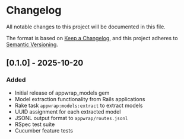 # Changelog

All notable changes to this project will be documented in this file.

The format is based on [Keep a Changelog](https://keepachangelog.com/en/1.0.0/),
and this project adheres to [Semantic Versioning](https://semver.org/spec/v2.0.0.html).

## [0.1.0] - 2025-10-20

### Added
- Initial release of appwrap_models gem
- Model extraction functionality from Rails applications
- Rake task `appwrap:models:extract` to extract models
- UUID assignment for each extracted model
- JSONL output format to `appwrap/routes.jsonl`
- RSpec test suite
- Cucumber feature tests

